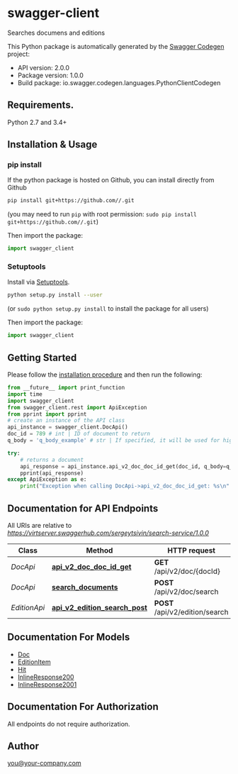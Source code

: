 # swagger-client
Searches documens and editions

This Python package is automatically generated by the [Swagger Codegen](https://github.com/swagger-api/swagger-codegen) project:

- API version: 2.0.0
- Package version: 1.0.0
- Build package: io.swagger.codegen.languages.PythonClientCodegen

## Requirements.

Python 2.7 and 3.4+

## Installation & Usage
### pip install

If the python package is hosted on Github, you can install directly from Github

```sh
pip install git+https://github.com//.git
```
(you may need to run `pip` with root permission: `sudo pip install git+https://github.com//.git`)

Then import the package:
```python
import swagger_client 
```

### Setuptools

Install via [Setuptools](http://pypi.python.org/pypi/setuptools).

```sh
python setup.py install --user
```
(or `sudo python setup.py install` to install the package for all users)

Then import the package:
```python
import swagger_client
```

## Getting Started

Please follow the [installation procedure](#installation--usage) and then run the following:

```python
from __future__ import print_function
import time
import swagger_client
from swagger_client.rest import ApiException
from pprint import pprint
# create an instance of the API class
api_instance = swagger_client.DocApi()
doc_id = 789 # int | ID of document to return
q_body = 'q_body_example' # str | If specified, it will be used for highlighting hits in the body. If missing, no highlighting will be done. (optional)

try:
    # returns a document
    api_response = api_instance.api_v2_doc_doc_id_get(doc_id, q_body=q_body)
    pprint(api_response)
except ApiException as e:
    print("Exception when calling DocApi->api_v2_doc_doc_id_get: %s\n" % e)

```

## Documentation for API Endpoints

All URIs are relative to *https://virtserver.swaggerhub.com/sergeytsivin/search-service/1.0.0*

Class | Method | HTTP request | Description
------------ | ------------- | ------------- | -------------
*DocApi* | [**api_v2_doc_doc_id_get**](docs/DocApi.md#api_v2_doc_doc_id_get) | **GET** /api/v2/doc/{docId} | returns a document
*DocApi* | [**search_documents**](docs/DocApi.md#search_documents) | **POST** /api/v2/doc/search | searches documents
*EditionApi* | [**api_v2_edition_search_post**](docs/EditionApi.md#api_v2_edition_search_post) | **POST** /api/v2/edition/search | searches editions


## Documentation For Models

 - [Doc](docs/Doc.md)
 - [EditionItem](docs/EditionItem.md)
 - [Hit](docs/Hit.md)
 - [InlineResponse200](docs/InlineResponse200.md)
 - [InlineResponse2001](docs/InlineResponse2001.md)


## Documentation For Authorization

 All endpoints do not require authorization.


## Author

you@your-company.com

